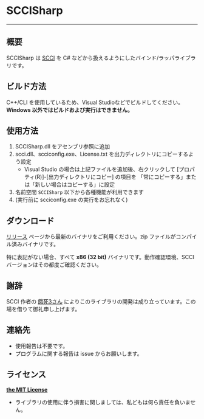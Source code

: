﻿# SCCISharp

----

## 概要

SCCISharp は [SCCI](http://www.pyonpyon.jp/~gasshi/fm/) を C# などから扱えるようにしたバインド/ラッパライブラリです。

## ビルド方法

C++/CLI を使用しているため、Visual Studioなどでビルドしてください。__Windows 以外ではビルドおよび実行はできません。__

## 使用方法

1. SCCISharp.dll をアセンブリ参照に追加
2. scci.dll、scciconfig.exe、License.txt を出力ディレクトリにコピーするよう設定
    * Visual Studio の場合は上記ファイルを追加後、右クリックして [プロパティ(R)]-[出力ディレクトリにコピー] の項目を 「常にコピーする」または「新しい場合はコピーする」に設定
3. 名前空間 `SCCISharp` 以下から各種機能が利用できます
4. (実行前に scciconfig.exe の実行をお忘れなく)

## ダウンロード

[リリース](https://github.com/nanase/SCCISharp/releases) ページから最新のバイナリをご利用ください。zip ファイルがコンパイル済みバイナリです。

特に表記がない場合、すべて __x86 (32 bit)__ バイナリです。動作確認環境、SCCIバージョンはその都度ご確認ください。

## 謝辞

SCCI 作者の [餓死3さん](https://twitter.com/hozuki72) によりこのライブラリの開発は成り立っています。この場を借りて御礼申し上げます。

## 連絡先

* 使用報告は不要です。
* プログラムに関する報告は issue からお願いします。

## ライセンス

__[the MIT License](https://github.com/nanase/SCCISharp/blob/master/LICENSE.sccisharp)__

* ライブラリの使用に伴う損害に関しましては、私どもは何ら責任を負いません。
